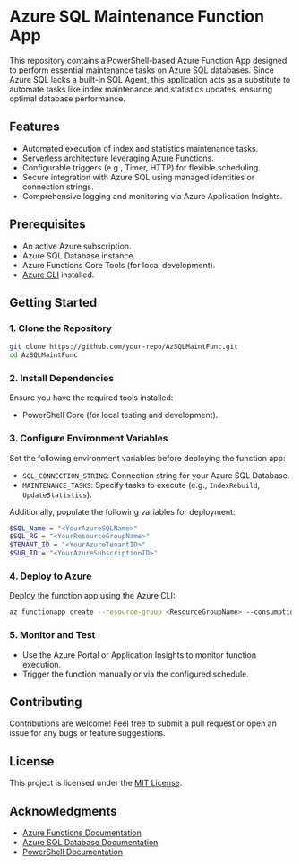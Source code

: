 # Azure SQL Maintenance Function App

This repository contains a PowerShell-based Azure Function App designed to perform essential maintenance tasks on Azure SQL databases. Since Azure SQL lacks a built-in SQL Agent, this application acts as a substitute to automate tasks like index maintenance and statistics updates, ensuring optimal database performance.

## Features

- Automated execution of index and statistics maintenance tasks.
- Serverless architecture leveraging Azure Functions.
- Configurable triggers (e.g., Timer, HTTP) for flexible scheduling.
- Secure integration with Azure SQL using managed identities or connection strings.
- Comprehensive logging and monitoring via Azure Application Insights.

## Prerequisites

- An active Azure subscription.
- Azure SQL Database instance.
- Azure Functions Core Tools (for local development).
- [Azure CLI](https://learn.microsoft.com/en-us/cli/azure/install-azure-cli) installed.

## Getting Started

### 1. Clone the Repository
```bash
git clone https://github.com/your-repo/AzSQLMaintFunc.git
cd AzSQLMaintFunc
```

### 2. Install Dependencies
Ensure you have the required tools installed:
- PowerShell Core (for local testing and development).

### 3. Configure Environment Variables
Set the following environment variables before deploying the function app:

- `SQL_CONNECTION_STRING`: Connection string for your Azure SQL Database.
- `MAINTENANCE_TASKS`: Specify tasks to execute (e.g., `IndexRebuild`, `UpdateStatistics`).

Additionally, populate the following variables for deployment:

```bash
$SQL_Name = "<YourAzureSQLName>"
$SQL_RG = "<YourResourceGroupName>"
$TENANT_ID = "<YourAzureTenantID>"
$SUB_ID = "<YourAzureSubscriptionID>"
```

### 4. Deploy to Azure
Deploy the function app using the Azure CLI:
```bash
az functionapp create --resource-group <ResourceGroupName> --consumption-plan-location <Region> --runtime powershell --name <FunctionAppName> --storage-account <StorageAccountName>
```

### 5. Monitor and Test
- Use the Azure Portal or Application Insights to monitor function execution.
- Trigger the function manually or via the configured schedule.

## Contributing

Contributions are welcome! Feel free to submit a pull request or open an issue for any bugs or feature suggestions.

## License

This project is licensed under the [MIT License](LICENSE).

## Acknowledgments

- [Azure Functions Documentation](https://learn.microsoft.com/en-us/azure/azure-functions/)
- [Azure SQL Database Documentation](https://learn.microsoft.com/en-us/azure/azure-sql/)
- [PowerShell Documentation](https://learn.microsoft.com/en-us/powershell/)
